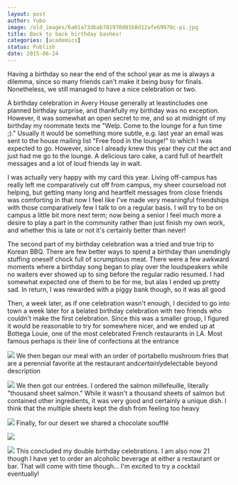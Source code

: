```yaml
---
layout: post
author: Yubo
image: /old_images/6a01a73dbab781970d01b8d12afe69970c-pi.jpg
title: Back to back birthday bashes!
categories: [academics]
status: Publish
date: 2015-06-24
---
```



Having a birthday so near the end of the school year as me is always a dilemma, since so many friends can't make it being busy for finals. Nonetheless, we still managed to have a nice celebration or two.

A birthday celebration in Avery House generally at leastincludes one planned birthday surprise, and thankfully my birthday was no exception. However, it was somewhat an open secret to me, and so at midnight of my birthday my roommate texts me "Welp. Come to the lounge for a fun time ;)." Usually it would be something more subtle, e.g. last year an email was sent to the house mailing list "Free food in the lounge!" to which I was expected to go. However, since I already knew this year they cut the act and just had me go to the lounge. A delicious taro cake, a card full of heartfelt messages and a lot of loud friends lay in wait.

I was actually very happy with my card this year. Living off-campus has really left me comparatively cut off from campus, my sheer courseload not helping, but getting many long and heartfelt messages from close friends was comforting in that now I feel like I've made very meaningful friendships with those comparatively few I talk to on a regular basis. I will try to be on campus a little bit more next term; now being a senior I feel much more a desire to play a part in the community rather than just finish my own work, and whether this is late or not it's certainly better than never!

The second part of my birthday celebration was a tried and true trip to Korean BBQ. There are few better ways to spend a birthday than unendingly stuffing oneself chock full of scrumptious meat. There were a few awkward moments where a birthday song began to play over the loudspeakers while no waiters ever showed up to sing before the regular radio resumed. I had somewhat expected one of them to be for me, but alas I ended up pretty sad. In return, I was rewarded with a piggy bank though, so it was all good

Then, a week later, as if one celebration wasn't enough, I decided to go into town a week later for a belated birthday celebration with two friends who couldn't make the first celebration. Since this was a smaller group, I figured it would be reasonable to try for somewhere nicer, and we ended up at Bottega Louie, one of the most celebrated French restaurants in LA. Most famous perhaps is their line of confections at the entrance

![](/old_images/6a01a73dbab781970d01b8d12afea1970c-pi.jpg)
We then began our meal with an order of portabello mushroom fries that are a perennial favorite at the restaurant and*certainly*delectable beyond description

![](/old_images/caltech_as_it_happens/6a0105349b8251970b01bb0845b08a970d.jpg)
We then got our entrées. I ordered the salmon millefeuille, literally "thousand sheet salmon." While it wasn't a thousand sheets of salmon but contained other ingredients, it was very good and certainly a unique dish. I think that the multiple sheets kept the dish from feeling too heavy

![](/old_images/caltech_as_it_happens/6a0105349b8251970b01b8d12afed8970c.jpg)
Finally, for our desert we shared a chocolate soufflé

![](/old_images/caltech_as_it_happens/6a0105349b8251970b01b7c7a19706970b.jpg)


![](/old_images/6a01a73dbab781970d01b8d12afef2970c-pi.jpg)
This concluded my double birthday celebrations. I am also now 21 though I have yet to order an alcoholic beverage at either a restaurant or bar. That will come with time though... I'm excited to try a cocktail eventually!

